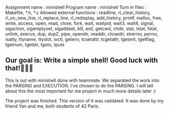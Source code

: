 Assignment name : minishell
Program name : minishell
Turn in files : Makefile, *.h, *.c
Allowed external functions : readline, rl_clear_history, rl_on_new_line,
							rl_replace_line, rl_redisplay, add_history,
							printf, malloc, free, write, access, open, read,
							close, fork, wait, waitpid, wait3, wait4, signal,
							sigaction, sigemptyset, sigaddset, kill, exit,
							getcwd, chdir, stat, lstat, fstat, unlink, execve,
							dup, dup2, pipe, opendir, readdir, closedir,
							strerror, perror, isatty, ttyname, ttyslot, ioctl,
							getenv, tcsetattr, tcgetattr, tgetent, tgetflag,
							tgetnum, tgetstr, tgoto, tputs


Our goal is: Write a simple shell!
Good luck with that!🤘💪🧠
--------------------------------------------------------------------------------

This is out with minishell done with teammate. We separated the work into the PARSING and EXECUTION. I've chosen to do the PARSING.
I will tell about this the most important for me project in much more details later :)

The project was finished. This version of it was validated. It was done by my friend Yan and me, both students of 42 Paris.
